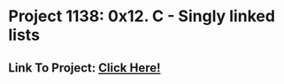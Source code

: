 # Project 1138: 0x12. C - Singly linked lists
## Link To Project: [Click Here!](https://intranet.hbtn.io/projects/1138)
